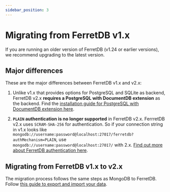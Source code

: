 ```yaml
---
sidebar_position: 3
---
```


# Migrating from FerretDB v1.x

If you are running an older version of FerretDB (v1.24 or earlier versions), we recommend upgrading to the latest version.

## Major differences

These are the major differences between FerretDB v1.x and v2.x:

1. Unlike v1.x that provides options for PostgreSQL and SQLite as backend,
   FerretDB v2.x **requires a PostgreSQL with DocumentDB extension** as the backend.
   Find the [installation guide for PostgreSQL with DocumentDB extension here](../installation/documentdb/docker.md).

2. **`PLAIN` authentication is no longer supported** in FerretDB v2.x.
   FerrretDB v2.x uses `SCRAM-SHA-256` for authentication.
   So if your connection string in v1.x looks like
   `mongodb://username:password@localhost:27017/ferretdb?authMechanism=PLAIN`,
   use `mongodb://username:password@localhost:27017/` with 2.x.
   [Find out more about FerretDB authentication here](../security/authentication.md).

## Migrating from FerretDB v1.x to v2.x

The migration process follows the same steps as MongoDB to FerretDB.
Follow [this guide to export and import your data](migrating-from-mongodb.md).
